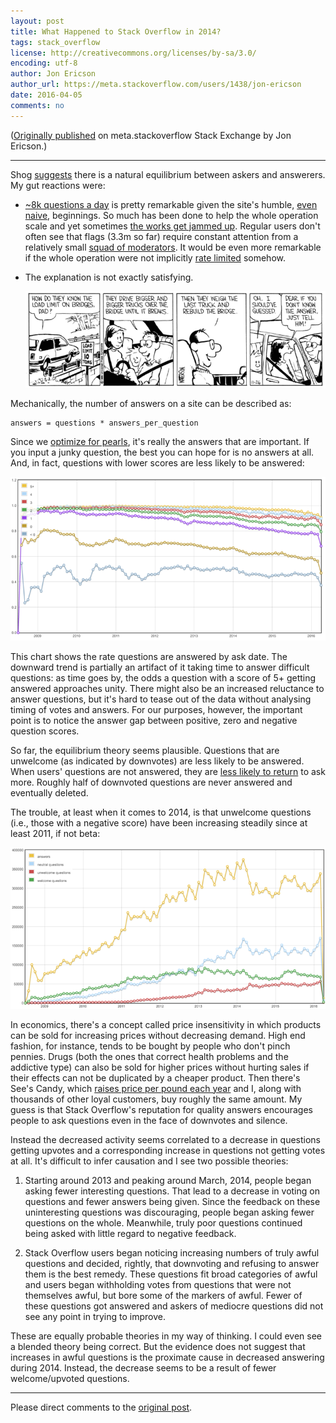 ```yaml
---
layout: post
title: What Happened to Stack Overflow in 2014?
tags: stack_overflow
license: http://creativecommons.org/licenses/by-sa/3.0/
encoding: utf-8
author: Jon Ericson
author_url: https://meta.stackoverflow.com/users/1438/jon-ericson
date: 2016-04-05
comments: no
---
```


([Originally published](https://meta.stackoverflow.com/a/320440/1438) on meta.stackoverflow Stack Exchange by Jon Ericson.)

---

Shog [suggests](https://meta.stackoverflow.com/a/320234/1438) there is a natural equilibrium between askers and answerers. My gut reactions were:

* [~8k questions a day](https://stackexchange.com/sites#questionsperday) is pretty remarkable given the site's humble, [even naive](http://www.joelonsoftware.com/items/2008/09/15.html), beginnings. So much has been done to help the whole operation scale and yet sometimes [the works get jammed up](https://meta.stackoverflow.com/questions/251489/lets-burn-down-the-close-queue). Regular users don't often see that flags (3.3m so far) require constant attention from a relatively small [squad of moderators](https://stackoverflow.com/users?tab=moderators). It would be even more remarkable if the whole operation were not implicitly [rate limited](http://blog.codinghorror.com/rate-limiting-and-velocity-checking/) somehow.

* The explanation is not exactly satisfying.

  [![Weigh the last couple of years of questions][1]](http://www.gocomics.com/calvinandhobbes/1986/11/26)

Mechanically, the number of answers on a site can be described as:

    answers = questions * answers_per_question

Since we [optimize for pearls](https://blog.stackoverflow.com/2011/06/optimizing-for-pearls-not-sand/), it's really the answers that are important. If you input a junky question, the best you can hope for is no answers at all. And, in fact, questions with lower scores are less likely to be answered:

<!-- 14134 -->

[![Answered rate by score band and month asked][2]](https://data.stackexchange.com/stackoverflow/query/464236/answered-rate-by-score-band-and-month-asked#graph)

This chart shows the rate questions are answered by ask date. The downward trend is partially an artifact of it taking time to answer difficult questions: as time goes by, the odds a question with a score of 5+ getting answered approaches unity. There might also be an increased reluctance to answer questions, but it's hard to tease out of the data without analysing timing of votes and answers. For our purposes, however, the important point is to notice the answer gap between positive, zero and negative question scores. 

So far, the equilibrium theory seems plausible. Questions that are unwelcome (as indicated by downvotes) are less likely to be answered. When users' questions are not answered, they are [less likely to return](https://meta.stackexchange.com/a/216700/1438) to ask more. Roughly half of downvoted questions are never answered and eventually deleted.

The trouble, at least when it comes to 2014, is that unwelcome questions (i.e., those with a negative score) have been increasing steadily since at least 2011, if not beta:

<!-- 13924 -->

[![Positive vs. negatively scored questions by month][3]](https://data.stackexchange.com/stackoverflow/query/458049/positive-vs-negatively-scored-questions-by-month#graph)

In economics, there's a concept called price insensitivity in which products can be sold for increasing prices without decreasing demand. High end fashion, for instance, tends to be bought by people who don't pinch pennies. Drugs (both the ones that correct health problems and the addictive type) can also be sold for higher prices without hurting sales if their effects can not be duplicated by a cheaper product. Then there's See's Candy, which [raises price per pound each year](http://www.fool.com/investing/general/2014/07/13/warren-buffett-bought-this-company-for-25-million.aspx) and I, along with thousands of other loyal customers, buy roughly the same amount. My guess is that Stack Overflow's reputation for quality answers encourages people to ask questions even in the face of downvotes and silence.

Instead the decreased activity seems correlated to a decrease in questions getting upvotes and a corresponding increase in questions not getting votes at all. It's difficult to infer causation and I see two possible theories:

1. Starting around 2013 and peaking around March, 2014, people began asking fewer interesting questions. That lead to a decrease in voting on questions and fewer answers being given. Since the feedback on these uninteresting questions was discouraging, people began asking fewer questions on the whole. Meanwhile, truly poor questions continued being asked with little regard to negative feedback.

2. Stack Overflow users began noticing increasing numbers of truly awful questions and decided, rightly, that downvoting and refusing to answer them is the best remedy. These questions fit broad categories of awful and users began withholding votes from questions that were not themselves awful, but bore some of the markers of awful. Fewer of these questions got answered and askers of mediocre questions did not see any point in trying to improve. 

These are equally probable theories in my way of thinking. I could even see a blended theory being correct. But the evidence does not suggest that increases in awful questions is the proximate cause in decreased answering during 2014. Instead, the decrease seems to be a result of fewer welcome/upvoted questions. 

  [1]: /images/cdMKa.png
  [2]: /images/M9pKY.png "The linked query from the public data shows the effects of automated deletion. Negatively scored questions will be deleted unless they have an answer."
  [3]: /images/OyGua.png

---

Please direct comments to the [original post](https://meta.stackoverflow.com/a/320440/1438).

